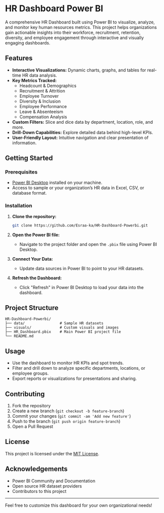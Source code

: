 # HR Dashboard Power BI

A comprehensive HR Dashboard built using Power BI to visualize, analyze, and monitor key human resources metrics. This project helps organizations gain actionable insights into their workforce, recruitment, retention, diversity, and employee engagement through interactive and visually engaging dashboards.

## Features

- **Interactive Visualizations:** Dynamic charts, graphs, and tables for real-time HR data analysis.
- **Key Metrics Tracked:** 
  - Headcount & Demographics
  - Recruitment & Attrition
  - Employee Turnover
  - Diversity & Inclusion
  - Employee Performance
  - Leave & Absenteeism
  - Compensation Analysis
- **Custom Filters:** Slice and dice data by department, location, role, and more.
- **Drill-Down Capabilities:** Explore detailed data behind high-level KPIs.
- **User-Friendly Layout:** Intuitive navigation and clear presentation of information.

## Getting Started

### Prerequisites

- [Power BI Desktop](https://powerbi.microsoft.com/desktop/) installed on your machine.
- Access to sample or your organization’s HR data in Excel, CSV, or database format.

### Installation

1. **Clone the repository:**
   ```bash
   git clone https://github.com/Esraa-ka/HR-Dashboard-Powerbi.git
   ```
2. **Open the Power BI file:**
   - Navigate to the project folder and open the `.pbix` file using Power BI Desktop.

3. **Connect Your Data:**
   - Update data sources in Power BI to point to your HR datasets.

4. **Refresh the Dashboard:**
   - Click "Refresh" in Power BI Desktop to load your data into the dashboard.

## Project Structure

```
HR-Dashboard-Powerbi/
├── data/                # Sample HR datasets
├── visuals/             # Custom visuals and images
├── HR_Dashboard.pbix    # Main Power BI project file
└── README.md
```

## Usage

- Use the dashboard to monitor HR KPIs and spot trends.
- Filter and drill down to analyze specific departments, locations, or employee groups.
- Export reports or visualizations for presentations and sharing.

## Contributing

1. Fork the repository
2. Create a new branch (`git checkout -b feature-branch`)
3. Commit your changes (`git commit -am 'Add new feature'`)
4. Push to the branch (`git push origin feature-branch`)
5. Open a Pull Request

## License

This project is licensed under the [MIT License](LICENSE).

## Acknowledgements

- Power BI Community and Documentation
- Open source HR dataset providers
- Contributors to this project

---

Feel free to customize this dashboard for your own organizational needs!
